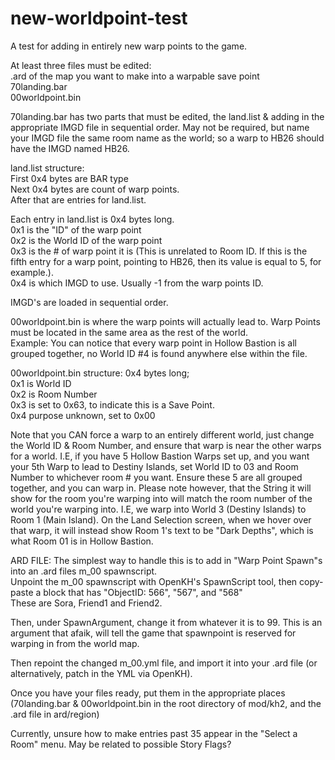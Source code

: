 # new-worldpoint-test
A test for adding in entirely new warp points to the game. </br>

At least three files must be edited: </br>
.ard of the map you want to make into a warpable save point </br>
70landing.bar </br>
00worldpoint.bin </br>


70landing.bar has two parts that must be edited, the land.list & adding in the appropriate IMGD file in sequential order. May not be required, but name your IMGD file the same room name as the world; so a warp to HB26 should have the IMGD named HB26. </br>

land.list structure: </br>
First 0x4 bytes are BAR type </br>
Next 0x4 bytes are count of warp points. </br>
After that are entries for land.list. </br>

Each entry in land.list is 0x4 bytes long. </br>
0x1 is the "ID" of the warp point </br>
0x2 is the World ID of the warp point </br>
0x3 is the # of warp point it is (This is unrelated to Room ID. If this is the fifth entry for a warp point, pointing to HB26, then its value is equal to 5, for example.). </br>
0x4 is which IMGD to use. Usually -1 from the warp points ID. </br>

IMGD's are loaded in sequential order. </br>

00worldpoint.bin is where the warp points will actually lead to. Warp Points must be located in the same area as the rest of the world. </br>
Example: You can notice that every warp point in Hollow Bastion is all grouped together, no World ID #4 is found anywhere else within the file. </br>

00worldpoint.bin structure: 0x4 bytes long; </br>
0x1 is World ID </br>
0x2 is Room Number </br>
0x3 is set to 0x63, to indicate this is a Save Point. </br>
0x4 purpose unknown, set to 0x00 </br>

Note that you CAN force a warp to an entirely different world, just change the World ID & Room Number, and ensure that warp is near the other warps for a world.
I.E, if you have 5 Hollow Bastion Warps set up, and you want your 5th Warp to lead to Destiny Islands, set World ID to 03 and Room Number to whichever room # you want.
Ensure these 5 are all grouped together, and you can warp in.
Please note however, that the String it will show for the room you're warping into will match the room number of the world you're warping into.
I.E, we warp into World 3 (Destiny Islands) to Room 1 (Main Island).
On the Land Selection screen, when we hover over that warp, it will instead show Room 1's text to be "Dark Depths", which is what Room 01 is in Hollow Bastion.


ARD FILE:
The simplest way to handle this is to add in "Warp Point Spawn"s into an .ard files m_00 spawnscript. </br>
Unpoint the m_00 spawnscript with OpenKH's SpawnScript tool, then copy-paste a block that has "ObjectID: 566", "567", and "568" </br>
These are Sora, Friend1 and Friend2. </br>

Then, under SpawnArgument, change it from whatever it is to 99. This is an argument that afaik, will tell the game that spawnpoint is reserved for warping in from the world map.
</br>

Then repoint the changed m_00.yml file, and import it into your .ard file (or alternatively, patch in the YML via OpenKH). </br>

Once you have your files ready, put them in the appropriate places (70landing.bar & 00worldpoint.bin in the root directory of mod/kh2, and the .ard file in ard/region)


Currently, unsure how to make entries past 35 appear in the "Select a Room" menu. May be related to possible Story Flags?
